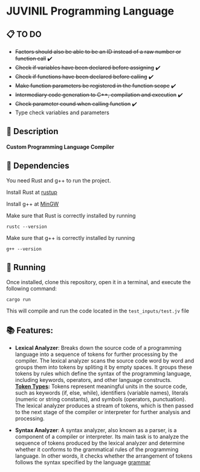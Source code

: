# JUVINIL Programming Language


## :clipboard: TO DO

- ~~Factors should also be able to be an ID instead of a raw number or function call~~ ✔️
- ~~Check if variables have been declared before assigning~~ ✔️
- ~~Check if functions have been declared before calling~~ ✔️
- ~~Make function parameters be registered in the function scope~~ ✔️
- ~~Intermediary code generation to C++, compilation and execution~~ ✔️
- ~~Check parameter cound when calling function~~ ✔️
- Type check variables and parameters 

## :memo: Description
#### Custom Programming Language Compiler

## 🔧 Dependencies
You need Rust and g++ to run the project.

Install Rust at [rustup](https://rustup.rs/)

Install g++ at [MinGW](https://www.mingw-w64.org/)

Make sure that Rust is correctly installed by running
```
rustc --version
```

Make sure that g++ is correctly installed by running
```
g++ --version
```

## 🚀 Running

Once installed, clone this repository, open it in a terminal, and execute the following command:
```
cargo run
```

This will compile and run the code located in the `test_inputs/test.jv` file


## :books: Features:
* <b>Lexical Analyzer</b>: Breaks down the source code of a programming language into a sequence of tokens for further processing by the compiler. 
The lexical analyzer scans the source code word by word and groups them into tokens by spliting it by empty spaces. It groups these tokens by rules which define the syntax of the programming language, including keywords, operators, and other language constructs.<br>
**[Token Types](https://github.com/vininew921/juvinil/blob/main/SOURCE_LANGUAGE.md):** Tokens represent meaningful units in the source code, such as keywords (if, else, while), identifiers (variable names), literals (numeric or string constants), and symbols (operators, punctuation).<br>
The lexical analyzer produces a stream of tokens, which is then passed to the next stage of the compiler or interpreter for further analysis and processing.

* <b>Syntax Analyzer</b>: A syntax analyzer, also known as a parser, is a component of a compiler or interpreter. Its main task is to analyze the sequence of tokens produced by the lexical analyzer and determine whether it conforms to the grammatical rules of the programming language. In other words, it checks whether the arrangement of tokens follows the syntax specified by the language [grammar](https://github.com/vininew921/juvinil/blob/main/SOURCE_LANGUAGE.md)
